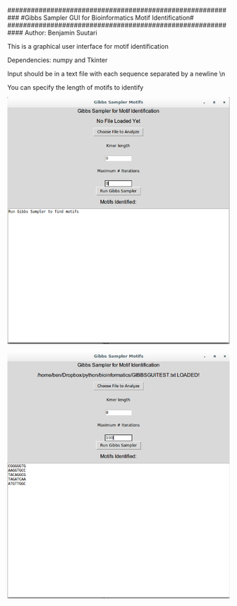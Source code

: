 ###########################################################
#Gibbs Sampler GUI for Bioinformatics Motif Identification#
############################################################
Author: Benjamin Suutari


This is a graphical user interface for motif identification

Dependencies: numpy and Tkinter

Input should be in a text file with each sequence separated by a newline \n

You can specify the length of motifs to identify

![alt text](screenshots/defaultscreen.png "This is the screen you will see on opening")

![alt text](screenshots/RunScreen.png "Example of screen after running Gibbs Sampler on a file with desired parameters")

